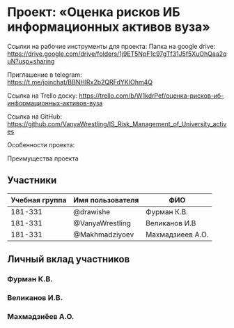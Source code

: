 # Проект: «Оценка рисков ИБ информационных активов вуза»
Ссылки на рабочие инструменты для проекта:
Папка на google drive:
https://drive.google.com/drive/folders/1j9ET5NpF1c97gTf31J5f5XuOhQaa2quN?usp=sharing

Приглашение в telegram:
https://t.me/joinchat/BBNHlRx2b2QRFdYKIOhm4Q

Ссылка на Trello доску:
https://trello.com/b/W1kdrPef/оценка-рисков-иб-информационных-активов-вуза

Ссылка на GitHub:
https://github.com/VanyaWrestling/IS_Risk_Management_of_University_actives



Особенности проекта:

  
Преимущества проекта




## Участники

| Учебная группа | Имя пользователя | ФИО                      |
|----------------|------------------|--------------------------|
| 181-331        | @drawishe        | Фурман К.В.              |
| 181-331        | @VanyaWrestling  | Великанов И.В            |
| 181-331        | @Makhmadziyoev   | Махмадзиеев А.О.         |

## Личный вклад участников

### Фурман К.В.



### Великанов И.В.



### Махмадзиёев А.О.




